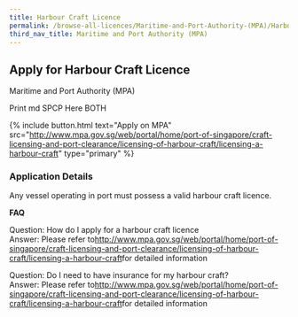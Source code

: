 ```yaml
---
title: Harbour Craft Licence
permalink: /browse-all-licences/Maritime-and-Port-Authority-(MPA)/Harbour-Craft-Licence
third_nav_title: Maritime and Port Authority (MPA)
---
```


## Apply for Harbour Craft Licence

Maritime and Port Authority (MPA)

Print md SPCP Here BOTH

{% include button.html text="Apply on MPA" src="http://www.mpa.gov.sg/web/portal/home/port-of-singapore/craft-licensing-and-port-clearance/licensing-of-harbour-craft/licensing-a-harbour-craft" type="primary" %}

### Application Details

<p>Any vessel operating in port must possess a valid harbour craft licence.</p>
<p><strong>FAQ</strong></p>
<p>Question: How do I apply for a harbour craft licence<br />Answer: Please refer to<a href="http://www.mpa.gov.sg/web/portal/home/port-of-singapore/craft-licensing-and-port-clearance/licensing-of-harbour-craft/licensing-a-harbour-craft" target="_blank" rel="noopener">http://www.mpa.gov.sg/web/portal/home/port-of-singapore/craft-licensing-and-port-clearance/licensing-of-harbour-craft/licensing-a-harbour-craft</a>for detailed information</p>
<p>Question: Do I need to have insurance for my harbour craft?<br />Answer: Please refer to<a href="http://www.mpa.gov.sg/web/portal/home/port-of-singapore/craft-licensing-and-port-clearance/licensing-of-harbour-craft/licensing-a-harbour-craft" target="_blank" rel="noopener">http://www.mpa.gov.sg/web/portal/home/port-of-singapore/craft-licensing-and-port-clearance/licensing-of-harbour-craft/licensing-a-harbour-craft</a>for detailed information</p>

